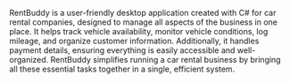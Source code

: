 RentBuddy is a user-friendly desktop application created with C# for car rental companies, designed to manage all aspects of the business in one place. It helps track vehicle availability, monitor vehicle conditions, log mileage, and organize customer information. Additionally, it handles payment details, ensuring everything is easily accessible and well-organized. RentBuddy simplifies running a car rental business by bringing all these essential tasks together in a single, efficient system.
